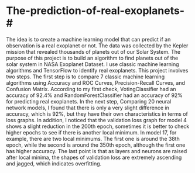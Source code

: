 # The-prediction-of-real-exoplanets-#
The idea is to create a machine learning model that can predict if an observation is a real exoplanet or not. The data was collected by the Kepler mission that revealed thousands of planets out of our Solar System. The purpose of this project is to build an algorithm to find planets out of the solar system in NASA Exoplanet Dataset. I use classic machine learning algorithms and TensorFlow to identify real exoplanets. This project involves two steps. The first step is to compare 7 classic machine learning algorithms using Accuracy and ROC Curves, Precision-Recall Curves, and Confusion Matrix. According to my first check, VotingClassifier had an accuracy of 92.4% and RandomForestClassifier had an accuracy of 92% for predicting real exoplanets. In the next step, Comparing 20 neural network models, I found that there is only a very slight difference in accuracy, which is 92%, but they have their own characteristics in terms of loss graphs. In addition, I noticed that the validation loss graph for model 4 shows a slight reduction in the 200th epoch, sometimes it is better to check higher epochs to see if there is another local minimum. In model 17, for example, there are two local minimums. The first one is around the 38th epoch, while the second is around the 350th epoch, although the first one has higher accuracy. The last point is that as layers and neurons are raised after local minima, the shapes of validation loss are extremely ascending and jagged, which indicates overfitting.
